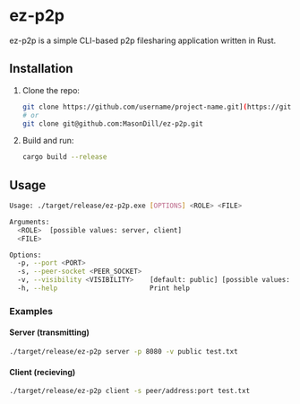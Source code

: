 # ez-p2p
ez-p2p is a simple CLI-based p2p filesharing application written in Rust.

## Installation
1. Clone the repo:
   ```bash
   git clone https://github.com/username/project-name.git](https://github.com/MasonDill/ez-p2p.git
   # or
   git clone git@github.com:MasonDill/ez-p2p.git
   ```
2. Build and run:
   ```bash
   cargo build --release
   ```

## Usage
  ```bash
  Usage: ./target/release/ez-p2p.exe [OPTIONS] <ROLE> <FILE>
  
  Arguments:
    <ROLE>  [possible values: server, client]
    <FILE>
  
  Options:
    -p, --port <PORT>
    -s, --peer-socket <PEER_SOCKET>
    -v, --visibility <VISIBILITY>    [default: public] [possible values: public, private]
    -h, --help                       Print help
  ```
### Examples
#### Server (transmitting)
  ```bash
  ./target/release/ez-p2p server -p 8080 -v public test.txt
  ```
#### Client (recieving)
  ```bash
  ./target/release/ez-p2p client -s peer/address:port test.txt
  ```

